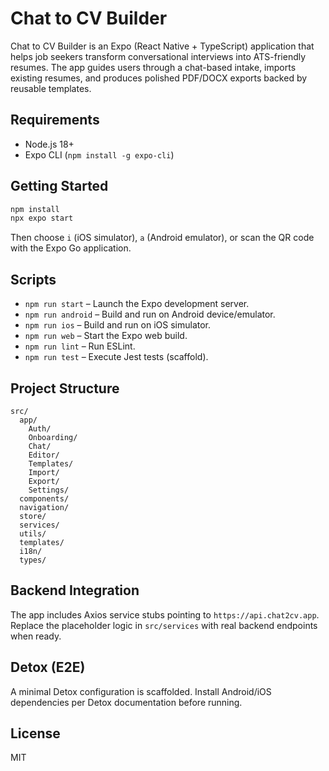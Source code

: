 # Chat to CV Builder

Chat to CV Builder is an Expo (React Native + TypeScript) application that helps job seekers transform conversational interviews into ATS-friendly resumes. The app guides users through a chat-based intake, imports existing resumes, and produces polished PDF/DOCX exports backed by reusable templates.

## Requirements
- Node.js 18+
- Expo CLI (`npm install -g expo-cli`)

## Getting Started
```bash
npm install
npx expo start
```

Then choose `i` (iOS simulator), `a` (Android emulator), or scan the QR code with the Expo Go application.

## Scripts
- `npm run start` – Launch the Expo development server.
- `npm run android` – Build and run on Android device/emulator.
- `npm run ios` – Build and run on iOS simulator.
- `npm run web` – Start the Expo web build.
- `npm run lint` – Run ESLint.
- `npm run test` – Execute Jest tests (scaffold).

## Project Structure
```
src/
  app/
    Auth/
    Onboarding/
    Chat/
    Editor/
    Templates/
    Import/
    Export/
    Settings/
  components/
  navigation/
  store/
  services/
  utils/
  templates/
  i18n/
  types/
```

## Backend Integration
The app includes Axios service stubs pointing to `https://api.chat2cv.app`. Replace the placeholder logic in `src/services` with real backend endpoints when ready.

## Detox (E2E)
A minimal Detox configuration is scaffolded. Install Android/iOS dependencies per Detox documentation before running.

## License
MIT
